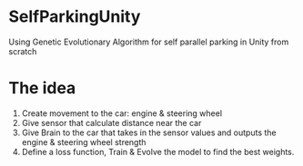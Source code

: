 # SelfParkingUnity
Using Genetic Evolutionary Algorithm for self parallel parking in Unity from scratch

# The idea
1. Create movement to the car: engine & steering wheel
2. Give sensor that calculate distance near the car
3. Give Brain to the car that takes in the sensor values and outputs the engine & steering wheel strength
4. Define a loss function, Train & Evolve the model to find the best weights.
